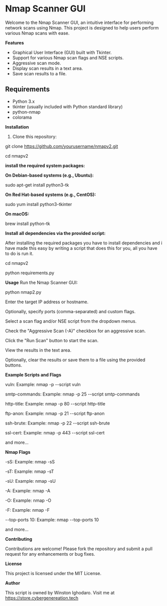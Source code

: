  # Nmap Scanner GUI

Welcome to the Nmap Scanner GUI, an intuitive interface for performing network scans using Nmap. This project is designed to help users perform various Nmap scans with ease.

**Features**

- Graphical User Interface (GUI) built with Tkinter.
- Support for various Nmap scan flags and NSE scripts.
- Aggressive scan mode.
- Display scan results in a text area.
- Save scan results to a file.

## Requirements

- Python 3.x
- tkinter (usually included with Python standard library)
- python-nmap
- colorama

**Installation**

1. Clone this repository:

git clone https://github.com/yourusername/nmapv2.git

cd nmapv2

**install the required system packages:**

**On Debian-based systems (e.g., Ubuntu):**

sudo apt-get install python3-tk

**On Red Hat-based systems (e.g., CentOS):**

sudo yum install python3-tkinter

**On macOS:**

brew install python-tk

**Install all dependencies via the provided script:**

After installing the required packages you have to install dependencies and i have made this easy by writing a script that does this for you, all you have to do is run it.

cd nmapv2

python requirements.py


**Usage**
Run the Nmap Scanner GUI:

python nmap2.py

Enter the target IP address or hostname.

Optionally, specify ports (comma-separated) and custom flags.

Select a scan flag and/or NSE script from the dropdown menus.

Check the "Aggressive Scan (-A)" checkbox for an aggressive scan.

Click the "Run Scan" button to start the scan.

View the results in the text area.

Optionally, clear the results or save them to a file using the provided buttons.


**Example Scripts and Flags**

vuln: Example: nmap <target> -p <port> --script vuln

smtp-commands: Example: nmap <target> -p 25 --script smtp-commands

http-title: Example: nmap <target> -p 80 --script http-title

ftp-anon: Example: nmap <target> -p 21 --script ftp-anon

ssh-brute: Example: nmap <target> -p 22 --script ssh-brute

ssl-cert: Example: nmap <target> -p 443 --script ssl-cert

and more...

**Nmap Flags** 

-sS: Example: nmap <target> -sS

-sT: Example: nmap <target> -sT

-sU: Example: nmap <target> -sU

-A: Example: nmap <target> -A

-O: Example: nmap <target> -O

-F: Example: nmap <target> -F

--top-ports 10: Example: nmap <target> --top-ports 10

and more...

**Contributing**

Contributions are welcome! Please fork the repository and submit a pull request for any enhancements or bug fixes.

**License**

This project is licensed under the MIT License.

**Author** 

This script is owned by Winston Ighodaro. Visit me at https://store.cybergenereation.tech
